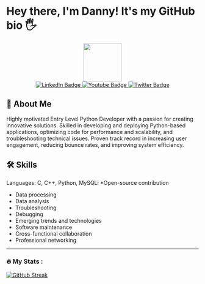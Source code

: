# Hey there, I'm Danny! It's my GitHub bio 🖐️
<div id="header" align="center">
  <img src="https://media.giphy.com/media/M9gbBd9nbDrOTu1Mqx/giphy.gif" width="100"/>
</div>
<div id="badges" align="center">
  <a href="https://www.linkedin.com/in/danny-dushinskiy-7b3604306/">
    <img src="https://img.shields.io/badge/LinkedIn-blue?style=for-the-badge&logo=linkedin&logoColor=white" alt="LinkedIn Badge"/>
  </a>
  <a href="https://www.youtube.com/@winsou/playlists">
    <img src="https://img.shields.io/badge/YouTube-red?style=for-the-badge&logo=youtube&logoColor=white" alt="Youtube Badge"/>
  </a>
  <a href="https://x.com/dushinskiy__">
    <img src="https://img.shields.io/badge/Twitter-blue?style=for-the-badge&logo=twitter&logoColor=white" alt="Twitter Badge"/>
  </a>
</div>


## 🚀 About Me
Highly motivated Entry Level Python Developer with a passion for creating innovative solutions. Skilled in developing and deploying Python-based  applications, optimizing code for performance and scalability, and troubleshooting technical issues. Proven track record in increasing user engagement, reducing bounce rates, and improving system efficiency.


## 🛠 Skills
Languages: C, C++, Python, MySQLi
*Open-source contribution
* Data processing
* Data analysis
* Troubleshooting
* Debugging
* Emerging trends and technologies
* Software maintenance
* Cross-functional collaboration
* Professional networking




---

### :fire: My Stats :
[![GitHub Streak](https://streak-stats.demolab.com?user=W1nSoU&theme=dark)](https://git.io/streak-stats)

